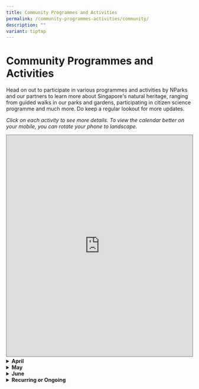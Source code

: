 ```yaml
---
title: Community Programmes and Activities
permalink: /community-programmes-activities/community/
description: ""
variant: tiptap
---
```

<h1><strong>Community Programmes and Activities</strong></h1>
<p>Head on out to participate in various programmes and activities by NParks
and our partners to learn more about Singapore's natural heritage, ranging
from guided walks in our parks and gardens, participating in citizen science
programme and much more. Do keep a regular lookout for more updates.</p>
<p><em>Click on each activity to see more details. To view the calendar better on your mobile, you can rotate your phone to landscape.</em>
</p>
<p></p>
<div class="iframe-wrapper">
<iframe style="border:solid 1px #777" height="600" width="100%" allowfullscreen="true" frameborder="0" src="https://calendar.google.com/calendar/embed?height=600&amp;wkst=1&amp;ctz=Asia%2FSingapore&amp;src=ODAzM2M1YWQ3MWU2MjMzMzcxOTYxMmRmZjRmNjdlNmFlNTRiZGFiMmQyMDViYmU2MDAwNDRiY2UwODk4NTM3ZEBncm91cC5jYWxlbmRhci5nb29nbGUuY29t&amp;color=%230B8043"></iframe>
</div>
<div data-type="detailGroup" class="isomer-accordion-group isomer-accordion isomer-accordion-white">
<details class="isomer-details">
<summary><strong>April</strong>
</summary>
<div data-type="detailsContent" class="isomer-details-content">
<p>Table</p>
<table style="minWidth: 75px">
<colgroup>
<col>
<col>
<col>
</colgroup>
<tbody>
<tr>
<th rowspan="1" colspan="1">
<p>Date</p>
</th>
<th rowspan="1" colspan="1">
<p>Event</p>
</th>
<th rowspan="1" colspan="1">
<p>How to Register</p>
</th>
</tr>
<tr>
<td rowspan="1" colspan="1">
<p>5 April 2025 (1:30pm-2:30pm)</p>
</td>
<td rowspan="1" colspan="1">
<p><strong>Wildlife in Our Neighbourhood with National Parks</strong>
</p>
<p>Discover how to live harmoniously with Singapore's wild residents through
responsible wildlife encounters.
<br>This talk will provide information on how to interact with wildlife and
nature responsibly, with a focus on commonly encountered wildlife species
such as long-tailed macaques, wild boars, civets, snakes etc.</p>
</td>
<td rowspan="1" colspan="1">
<p>Click <a href="https://www.nlb.gov.sg/main/whats-on/event-detail?event-id=174287277149" rel="noopener nofollow" target="_blank"><u>here</u></a> to
register.</p>
</td>
</tr>
<tr>
<td rowspan="1" colspan="1">
<p>5 April 2025 (2:30pm-3:30pm)</p>
</td>
<td rowspan="1" colspan="1">
<p><strong>Ocean Superheroes with Blossom World Society | Sembawang Public Library</strong>
</p>
<div class="isomer-image-wrapper">
<img style="width: 100%" height="auto" width="100%" alt="Ocean Superheroes with Blossom World Society graphic" src="/images/FoB 2025/5_Ocean_Superheroes_with_Blossom_World_Society.png">
</div>
<p>Join our parent-child programme with Blossom World Society to learn how
we can live sustainably and do our part to keep our beaches and oceans
clean!</p>
<p>In this programme:</p>
<p>• Warm up with fun yoga poses inspired by marine animals.</p>
<p>• Have fun with hands-on learning activities inspired by beach cleanups.</p>
<p>• Get useful tips on what can and cannot be recycled.</p>
<p>This programme is made accessible for autism and intellectual disability.
Suitable for children aged 7-12.</p>
<p>Registration is required. Please register 1 ticket each for your child
and yourself.</p>
</td>
<td rowspan="1" colspan="1">
<p>Click <a href="https://www.nlb.gov.sg/main/whats-on/event-detail?event-id=174245125395" rel="noopener nofollow" target="_blank"><u>here</u></a> to
register.</p>
</td>
</tr>
<tr>
<td rowspan="1" colspan="1">
<p>7 April 2025 (7pm-8:30pm)</p>
</td>
<td rowspan="1" colspan="1">
<p><strong>Introduction to the World of Fungi | Down to Earth</strong>
</p>
<div class="isomer-image-wrapper">
<img style="width: 100%" height="auto" width="100%" alt="Introduction to the World of Fungi graphic" src="/images/FoB 2025/6_Introduction_to_the_World_of_Fungi_.png">
</div>
<p>The kingdom of Fungi, making up one of the five kingdoms of living beings,
has an estimated 3.8 million species.</p>
<p>These fungi range from edible mushrooms that routinely sprout after rain,
to fungi that exist underground for their entire lifecycle.</p>
<p>Fungi/mushrooms have been used for different medicinal purposes, be it
in traditional Chinese medicine (Eg: Gandoderma and Cordyceps) to modern
western medication (Eg: Penicillin from Penicillum chrysogenum).</p>
<p>In addition to existing independently, an estimated 80+% of existing plant
species form symbiotic relationships with fungi within their roots. Join
us for a glimpse into the fascinating fungal world.</p>
<p>This programme is held in conjunction with Republic Polytechnic.</p>
</td>
<td rowspan="1" colspan="1">
<p>Click <a href="https://form.gov.sg/67d141eefacab583658bd6ca" rel="noopener nofollow" target="_blank"><u>here</u></a> to
register.</p>
</td>
</tr>
<tr>
<td rowspan="1" colspan="1">
<p>9 April 2025</p>
</td>
<td rowspan="1" colspan="1">
<p><strong>Wildlife in Our Neighbourhood</strong>
</p>
<p>The programme will provide information on how to interact with wildlife
and nature responsibly, with a focus on commonly encountered wildlife species
such as long-tailed macaques, wild boars, civets, snakes etc.</p>
</td>
<td rowspan="1" colspan="1">
<p>Registration has closed.</p>
</td>
</tr>
<tr>
<td rowspan="1" colspan="1">
<p>11 April 2025 (4:30pm-7pm)</p>
</td>
<td rowspan="1" colspan="1">
<p><strong>Children's Sustainability Lab&nbsp;</strong>
</p>
<div class="isomer-image-wrapper">
<img style="width: 100%" height="auto" width="100%" alt="Children_s_Sustainability_Lab.jpg" src="/images/FoB 2025/13_Children_s_Sustainability_Lab.jpg">
</div>
<p>Join the Blue Planet Initiative from the Singapore American School to
learn about Singapore's mangroves, local endangered animals, and plastic
waste! There will be fun activities suitable for children aged 4 to 10
years old.</p>
</td>
<td rowspan="1" colspan="1">
<p>Click <a href="https://www.nlb.gov.sg/main/whats-on/event-detail?event-id=174263843128" rel="noopener nofollow" target="_blank"><u>here</u></a> to
register.</p>
</td>
</tr>
<tr>
<td rowspan="1" colspan="1">
<p>12 April 2025 (11am-12pm)</p>
</td>
<td rowspan="1" colspan="1">
<p><strong>Little Tiger and Friends&nbsp;</strong>
</p>
<div class="isomer-image-wrapper">
<img style="width: 100%" height="auto" width="100%" alt="Little_Tiger___Friends.jpg" src="/images/FoB 2025/12_Little_Tiger___Friends.jpg">
</div>
<p>Two delightful books, Little Tiger and Little Tiger and the Snow Leopards
will be read by Dr Linda Gan, the author of both books. The beautifully
illustrated stories are about a tiger cub and its exciting adventures with
its best friend, Bird! Read by author Linda Gan, well-known in the field
of early childhood education in Singapore, Little Tiger and the Snow Leopards
will inspire love and empathy for animals. Children will also have a chance
to make a wildcat mask!</p>
</td>
<td rowspan="1" colspan="1">
<p>Click <a href="https://form.gov.sg/67d1426a16761c759cd568a8" rel="noopener nofollow" target="_blank"><u>here</u></a> to
register.</p>
</td>
</tr>
<tr>
<td rowspan="1" colspan="1">
<p>15 April 2025 (7pm-8pm)</p>
</td>
<td rowspan="1" colspan="1">
<p><strong>Beyond Looking Like a Stick | Down to Earth</strong>
</p>
<div class="isomer-image-wrapper">
<img style="width: 100%" height="auto" width="100%" alt="Beyond Looking like a Stick graphic" src="/images/FoB 2025/7_Beyond_Looking_like_a_Stick.png">
</div>
<p>Stick insects are famous for mimicking motionless sticks but they have
an amazing life history that goes beyond simple disguise. Their incredible
array of behavioural traits and strategies that they deploy to avoid predators
will astound you!</p>
<p>Join us as our speaker, Dr Eunice Tan, shares the work taken in uncovering
the behaviours of the charismatic, yet largely neglected, leaf and stick
insects.</p>
<p>This programme is part of a series on sustainability co-curated with the
NUS Department of Biological Sciences.</p>
<p></p>
<p>About the Speaker:</p>
<p>Dr Eunice Tan’s research focuses on the biodiversity, behaviour and ecology
of insects and spiders in Southeast Asian habitats. Eunice is an Assistant
Professor at the Department of Biological Sciences, National University
of Singapore, where she teaches undergraduate and graduate courses in behavioural
ecology.</p>
<p>Please note that presentation slides may be available during or after
the programme, depending on the programme. Where applicable, only participants
who attend the programme can have access to the slides via instructions
given during the programme.</p>
<p></p>
<p>Down to Earth:</p>
<p>Down to Earth Series unpacks pertinent sustainability topics and makes
them accessible whatever your background. From demystifying the latest
green buzzwords to illuminating the incredible biodiversity we live amongst,
join us and grow your knowledge with experts as they give you the break
down on all things green.</p>
<p></p>
</td>
<td rowspan="1" colspan="1">
<p>Click <a href="https://form.gov.sg/67d1402dfacab583658b5aa4" rel="noopener nofollow" target="_blank"><u>here</u></a> to
register.</p>
</td>
</tr>
<tr>
<td rowspan="1" colspan="1">
<p>19 April 2025 (8:30am - 10:30am)</p>
</td>
<td rowspan="1" colspan="1">
<p><strong>Plant Walk&nbsp;at Fort Canning Park</strong>
</p>
<div class="isomer-image-wrapper">
<img style="width: 100%" height="auto" width="100%" alt="Fort Canning Park gate" src="/images/FoB 2025/Plant_Walk_at_Fort_Canning_Park_Photo.jpg">
</div>
<p>Experience the grandeur of Fort Canning’s majestic heritage trees and
uncover their deep ties to Singapore’s history. With 17 heritage trees,
this rich site offers a unique glimpse into the nation’s botanical and
cultural legacy. Join us as we explore these gentle giants and the stories
they tell.</p>
</td>
<td rowspan="1" colspan="1">
<p>Registration closes on: 13 April 2025</p>
<p>Click <a href="https://tinyurl.com/NSSPlantGrpWalk2" rel="noopener nofollow" target="_blank">here</a> to
register.</p>
<p>Click <a href="https://www.nss.org.sg/events/plant-walk-at-fort-canning-2/" rel="noopener nofollow" target="_blank">here</a> to
visit the Nature Society Singapore website.</p>
</td>
</tr>
<tr>
<td rowspan="1" colspan="1">
<p>Programme Round Duration: 26 April 2025 - 22 May 2025</p>
</td>
<td rowspan="1" colspan="1">
<p><strong>Cyber Spotter Programme 2.0 April 2025</strong>
</p>
<div class="isomer-image-wrapper">
<img style="width: 100%" height="auto" width="100%" alt="Poster of the WWF Cyber Spotter Programme 2025" src="/images/FoB 2025/Cyber_Spotter_Programme_April_2025_Round_Photo.jpg">
</div>
<p>The Cyber Spotter Programme empowers volunteers to detect and report illegal
wildlife listings online as part of the Coalition to End Wildlife Trafficking
Online. Running four times a year, it aims to become a volunteer-led initiative.
Selected volunteers undergo training to identify and report prohibited
wildlife products, which WWF-Singapore reviews before working with coalition
members to remove them from online platforms.</p>
</td>
<td rowspan="1" colspan="1">
<p>Click <a href="https://cyberspotter.wwf.sg/" rel="noopener noreferrer nofollow" target="_blank">here</a> to
view website for more information.</p>
<p>Registration for the programme can be done through the main Cyber Spotter
Website. About 1.5 months before the next round of programme, the 'join
us' link will be updated with the registration form. When the registration
form is not active, there will be an interest form left instead for people
to leave their information for WWF-Singapore to contact for future rounds.</p>
</td>
</tr>
</tbody>
</table>
</div>
</details>
</div>
<div data-type="detailGroup" class="isomer-accordion-group isomer-accordion isomer-accordion-white">
<details class="isomer-details">
<summary><strong>May</strong>
</summary>
<div data-type="detailsContent" class="isomer-details-content">
<p>Table</p>
<table style="minWidth: 75px">
<colgroup>
<col>
<col>
<col>
</colgroup>
<tbody>
<tr>
<th rowspan="1" colspan="1">
<p>Date</p>
</th>
<th rowspan="1" colspan="1">
<p>Event</p>
</th>
<th rowspan="1" colspan="1">
<p>How to Register</p>
</th>
</tr>
<tr>
<td rowspan="1" colspan="1">
<p>8 May 2025 (11:30am-1pm)</p>
</td>
<td rowspan="1" colspan="1">
<p><strong>The Biodiversity Kopitiam</strong>
</p>
<div class="isomer-image-wrapper">
<img style="width: 100%" height="auto" width="100%" alt="The Biodiversity Kopitiam" src="/images/FoB 2025/2.jpg">
</div>
<p>The Biodiversity Collective (TBC) plays on ""To Be Continued"". Biodiversity
must continue and it's not just something for experts to understand!</p>
<p>Kopitiam Edition - Lim Kopi (Drink Coffee), and learn about various topics
of biodiversity. A round-table kopitiam style where attendees rotate around
20min expert sharings.</p>
<p>8th May, 11.30am-1pm @ 76 Neil Rd, Ahimsa Sanctuary</p>
<p>Speakers:</p>
<p>Saravanan Sinniah, Conservation International (CI).</p>
<p>Cheng Puay and Samuel, from Ridge View Residential College (NUS).</p>
</td>
<td rowspan="1" colspan="1">
<p>Click <a href="https://www.eventbrite.co.uk/e/1301764886819?aff=oddtdtcreator" rel="noopener nofollow" target="_blank"><u>here</u></a> to
register.</p>
</td>
</tr>
<tr>
<td rowspan="1" colspan="1">
<p>17 May 2025 (2pm-3pm)</p>
</td>
<td rowspan="1" colspan="1">
<p><strong>From Rescue to Release: Navigating Wildlife Emergencies in Singapore</strong>
</p>
<div class="isomer-image-wrapper">
<img style="width: 100%" height="auto" width="100%" alt="Rescue to Release graphic" src="/images/FoB 2025/8_Rescue_to_Release.png">
</div>
<p>The Animal Concerns, Research and Education Society (ACRES) is a registered
Singaporean Charity and Institution of Public Character that aims to create
a world where all animals are treated as fellow sentient beings. One of
our key focus areas is Wildlife Rescue and Rehabilitation, where we rescue
thousands of animals each year.</p>
<p>In this talk, learn more about how Singapore's only Wildlife Rescue charity
functions and hear about our most exciting rescue stories. Empower yourselves
to play a part in helping animals by learning what to do when you see various
animals who are injured or in distress.</p>
</td>
<td rowspan="1" colspan="1">
<p>Registration for this activity has not opened yet. The link to register
will be updated here once registration opens.</p>
</td>
</tr>
</tbody>
</table>
</div>
</details>
</div>
<div data-type="detailGroup" class="isomer-accordion-group isomer-accordion isomer-accordion-white">
<details class="isomer-details">
<summary><strong>June</strong>
</summary>
<div data-type="detailsContent" class="isomer-details-content">
<p>Table</p>
<table style="minWidth: 75px">
<colgroup>
<col>
<col>
<col>
</colgroup>
<tbody>
<tr>
<th rowspan="1" colspan="1">
<p>Date</p>
</th>
<th rowspan="1" colspan="1">
<p>Event</p>
</th>
<th rowspan="1" colspan="1">
<p>How to Register</p>
</th>
</tr>
<tr>
<td rowspan="1" colspan="1">
<p>3 June 2025 (7pm-8pm)</p>
</td>
<td rowspan="1" colspan="1">
<p><strong>Phytoplankton Ecology in Singapore and Beyond! | Down to Earth</strong>
</p>
<div class="isomer-image-wrapper">
<img style="width: 100%" height="auto" width="100%" alt="Phytoplankton_Ecology_in_Singapore_and_Beyond_.png" src="/images/FoB 2025/11_Phytoplankton_Ecology_in_Singapore_and_Beyond_.png">
</div>
<p>Phytoplankton play a vital role in aquatic ecosystems and sequester carbon
dioxide in our atmosphere. More than 50% of our oxygen comes from phytoplankton
in the world’s oceans and lakes.</p>
<p>Understanding the role of phytoplankton in aquatic ecosystems will help
in advancing the solutions to problems facing today’s water resources,
such as harmful algal blooms, pollution, and climate change.</p>
<p>Join us in this talk as Dr Maxine Mowe shares more on phytoplankton and
how their growth and production can possibly be the solution for increasing
carbon capture globally.</p>
<p>This programme is part of a series on sustainability co-curated with the
NUS Department of Biological Sciences.</p>
<p></p>
<p>About the Speaker:</p>
<p>Dr. Maxine Mowe is a biology lecturer at the National University of Singapore
in the Department of Biological Sciences and has more than 14 years of
research experience in aquatic biology specifically in phytoplankton and
zooplankton ecology and has been a lecturer since 2019. She has worked
on the ecology of several cyanobacterial taxa (Microcystis, Raphidiopsis),
phytoplankton and zooplankton interactions, microplastic impacts and eutrophication
and algal bloom mitigation using aquatic plants in Singapore’s reservoirs
and coastal environment. She teaches various biology and ecology courses
(General Biology, Evolutionary Biology, Freshwater Biology, Plankton Ecology)
for undergraduate students and several courses (Freshwater Conservation,
Food Security and Sustainability and Internships) for the Masters’ programme
in NUS on Biodiversity Conservation and Sustainability. She is also a voluntary
committee member for Care for Creation Committee at Caritas since 1 January
2023. Together with the rest of the committee, she has planned several
environmental activities including beach clean-ups, intertidal walks, tree
planting events and workshops for adults and children.</p>
<p></p>
<p>Please note that presentation slides may be available during or after
the programme, depending on the programme. Where applicable, only participants
who attend the programme can have access to the slides via instructions
given during the programme.</p>
<p></p>
<p>Down to Earth:</p>
<p>Down to Earth Series unpacks pertinent sustainability topics and makes
them accessible whatever your background. From demystifying the latest
green buzzwords to illuminating the incredible biodiversity we live amongst,
join us and grow your knowledge with experts as they give you the break
down on all things green.</p>
</td>
<td rowspan="1" colspan="1">
<p>Registration for this activity has not opened yet. The link to register
will be updated here once registration opens.</p>
</td>
</tr>
<tr>
<td rowspan="1" colspan="1">
<p>14 June 2025 (11am-1pm)</p>
</td>
<td rowspan="1" colspan="1">
<p><strong>The Biodiversity Collage Workshop</strong>
</p>
<div class="isomer-image-wrapper">
<img style="width: 100%" height="auto" width="100%" alt="The_Transmutation_Principle.png" src="/images/FoB 2025/14__The_Transmutation_Principle.png">
</div>
<p>In this workshop, you'll learn why biodiversity is vital for the wellbeing
&amp; preservation of our societal ecosystems. The challenge lies in balancing
urban demand for natural resources/services with a need to protect nature.</p>
<p>Through this hands-on interactive workshop, we'll unpack our interdependence
with nature &amp; how human activities are contributing to biodiversity
loss. Learn about the interconnectedness of all life on Earth. Thanks to
a science-based set of cards (based on the IPBES reports), discover the
fundamental interactions within biodiversity, the causes and consequences
of its decline. Discover how our societies and even health systems depend
very much on nature.</p>
<p>This workshop is organised in conjunction with The Biodiversity Collage
and The Transmutation Principle.</p>
<p>About The Transmutation Principle:</p>
<p>TTP is a sustainability-driven consulting company whose mission is to
be catalysts of change to protect and sustain our planet, for the well-being
of future generations. We curate climate education workshops through collaborative,
gamified workshops such as this for organisations at every stage, while
contributing back to communities through our flagship, pro-bono public
workshops.</p>
<p>Our</p>
<p>services employ a breadth of solutions catered for different maturity
levels across the organization's transformational journey from establishing
foundational excellence to elevating their organisational ESG strategy,
as we navigate this increasingly volatile environment together.</p>
<p>Here's how:</p>
<p>📖 Create accessible climate education for all</p>
<p>🛠️ Outsource your sustainability pain points to us</p>
<p>💡 Diagnose &amp; drive sustainable change.</p>
</td>
<td rowspan="1" colspan="1">
<p>Registration for this activity has not opened yet. The link to register
will be updated here once registration opens.</p>
</td>
</tr>
<tr>
<td rowspan="1" colspan="1">
<p>21 June 2025 (11am-12pm)</p>
</td>
<td rowspan="1" colspan="1">
<p><strong>From Rescue to Release: Navigating Wildlife Emergencies in Singapore</strong>
</p>
<div class="isomer-image-wrapper">
<img style="width: 100%" height="auto" width="100%" alt="Rescue to Release graphic" src="/images/FoB 2025/10_Rescue_to_Release.png">
</div>
<p>The Animal Concerns, Research and Education Society (ACRES) is a registered
Singaporean Charity and Institution of Public Character that aims to create
a world where all animals are treated as fellow sentient beings. One of
our key focus areas is Wildlife Rescue and Rehabilitation, where we rescue
thousands of animals each year.</p>
<p>In this talk, learn more about how Singapore's only Wildlife Rescue charity
functions and hear about our most exciting rescue stories. Empower yourselves
to play a part in helping animals by learning what to do when you see various
animals who are injured or in distress.</p>
</td>
<td rowspan="1" colspan="1">
<p>Registration for this activity has not opened yet. The link to register
will be updated here once registration opens.</p>
</td>
</tr>
<tr>
<td rowspan="1" colspan="1">
<p>28 June 2025 (1.30pm-2.30pm)</p>
</td>
<td rowspan="1" colspan="1">
<p><strong>Playtime with Timmy and his Wild Neighbours</strong>
</p>
<div class="isomer-image-wrapper">
<img style="width: 100%" height="auto" width="100%" alt="Playtime with Timmy and his wild neighbours graphic" src="/images/FoB 2025/2_Playtime_with_Timmy_and_his_wild_neighbours.png">
</div>
<p>Join Timmy on an exciting journey around his neighbourhood as he discovers
amazing animals that live around him!</p>
<p>From playful macaques to curious otters and helpful bats, there are many
different types of wildlife in our midst, and much to learn about sharing
our space with them.</p>
<p>Let’s find out how we can be good neighbours to the animals around us!</p>
</td>
<td rowspan="1" colspan="1">
<p>Registration for this activity has not opened yet. The link to register
will be updated here once registration opens.</p>
</td>
</tr>
</tbody>
</table>
</div>
</details>
</div>
<div data-type="detailGroup" class="isomer-accordion-group isomer-accordion isomer-accordion-white">
<details class="isomer-details">
<summary><strong>Recurring or Ongoing</strong>
</summary>
<div data-type="detailsContent" class="isomer-details-content">
<p>Table</p>
<table style="minWidth: 75px">
<colgroup>
<col>
<col>
<col>
</colgroup>
<tbody>
<tr>
<th rowspan="1" colspan="1">
<p>Date</p>
</th>
<th rowspan="1" colspan="1">
<p>Event</p>
</th>
<th rowspan="1" colspan="1">
<p>How to Register</p>
</th>
</tr>
<tr>
<td rowspan="1" colspan="1">
<p>25 February 2025 - Ongoing</p>
</td>
<td rowspan="1" colspan="1">
<p><strong>Uncovering the Deep Importance of Our Oceans</strong>
</p>
<div class="isomer-image-wrapper">
<img style="width: 100%" height="auto" width="100%" alt="A picture of two people sailing a boat across the sea along with accompanying text." src="/images/FoB 2025/Uncovering_the_Deep_Importance_of_Our_Oceans_Photo.png">
</div>
<p>The Oceans E learning modules are designed to help users explore how the
ocean influences our daily lives and the marine creatures that inhabit
it, recognize actions that may harm ocean ecosystems, and discover ongoing
conservation efforts to protect our seas.
<br>This module is totally free! All you need to do is create an account and
log in to gain access.</p>
</td>
<td rowspan="1" colspan="1">
<p>Click <a href="https://www.wwf.sg/learn/courses/uncovering-the-deep-importance-of-our-oceans/" rel="noopener nofollow" target="_blank">here</a> to
visit the e-module website.</p>
</td>
</tr>
<tr>
<td rowspan="1" colspan="1">
<p>First Saturday of every month: 5 April 2025, 3 May 2025, 7 June 2025</p>
</td>
<td rowspan="1" colspan="1">
<p><strong>WWF-Singapore Explores: Wetland Watchers @ Lim Chu Kang Nature Park</strong>
</p>
<p>Experience a day as a field biologist with WWF-Singapore’s Wetland Watchers
at Lim Chu Kang Nature Park! Join this citizen science programme to observe
and document biodiversity while learning to identify birds, dragonflies,
and key field techniques. No experience needed—just bring your curiosity!
The data collected will support conservation efforts in Singapore’s ecosystems.
Sign up now and be part of protecting our wetlands!</p>
</td>
<td rowspan="1" colspan="1">
<p>Click <a href="https://www.eventbrite.sg/o/world-wide-fund-for-nature-wwf-33237300799" rel="noopener nofollow" target="_blank">here</a> to
register.</p>
<p>If the event’s last registration date has passed, follow WWF on Eventbrite
to get notified when registration for the next round starts.</p>
</td>
</tr>
<tr>
<td rowspan="1" colspan="1">
<p>Second Saturday of each month: 12 April 2025, 10 May 2025, 14 June 2025</p>
</td>
<td rowspan="1" colspan="1">
<p><strong>WWF-Singapore Explores: Natural Heritage Walks at Rifle Range Nature Park</strong>
</p>
<p>Join the WWF-led guided walk to learn about the rich variety of plants
and animals found in the park. You will get a chance to spot many types
of wildlife such as the Sunda Colugo, hear the melodious call of the Straw-headed
Bulbul, to name a few. The tour will include visits to Gliders Boardwalk
to view animal crossing features such as rope bridges and colugo poles,
Waterhen hide, and the Quarry Wetland which is transformed from the former
Sin Seng Quarry.</p>
</td>
<td rowspan="1" colspan="1">
<p>Click <a href="https://www.eventbrite.sg/o/world-wide-fund-for-nature-wwf-33237300799" rel="noopener nofollow" target="_blank">here</a> to
register.</p>
<p>If the event’s last registration date has passed, follow WWF on Eventbrite
to get notified when registration for the next round starts.</p>
</td>
</tr>
<tr>
<td rowspan="1" colspan="1">
<p>10 December&nbsp;2024 – 1 June 2025 (9am-6pm)</p>
</td>
<td rowspan="1" colspan="1">
<p><strong>We Love Our Planet - A Nature Action Exhibition</strong>
</p>
<div class="isomer-image-wrapper">
<img style="width: 100%" height="auto" width="100%" alt="" src="/images/FoB 2025/SBG_we_love_our_planet.jpg">
</div>
<p>The latest exhibition at the Singapore Botanic Gardens’ CDL Green Gallery, <strong>‘We Love Our Planet,’</strong> shines
a spotlight on the indispensable role of nature in our lives. Despite its
profound importance, nature is often undervalued and taken for granted.
Yet, restoring the delicate balance between nature and society has never
been more urgent to ensure the well-being of both.</p>
<p>&nbsp;In collaboration with 24 international and local organisations,
this exhibition highlights the critical role of biodiversity in supporting
ecosystem resilience and combating the climate crisis. It celebrates Southeast
Asia’s rich natural heritage while showcasing Singapore's ongoing conservation
efforts and the global call for ecosystem restoration, aligned with the
Singapore Green Plan 2030.</p>
</td>
<td rowspan="1" colspan="1">
<p>Click <a href="https://www.nparks.gov.sg/sbg/whats-happening/calendar-of-events/exhibition_cdl_we-love-our-planet-2024" rel="noopener nofollow" target="_blank">here</a> for
more details!</p>
</td>
</tr>
<tr>
<td rowspan="1" colspan="1">
<p>Exhibition runs till 27 November 2025 (9am-6pm)</p>
</td>
<td rowspan="1" colspan="1">
<p><strong>Ethnobotany and Diversity of Dipterocarps</strong>
</p>
<div class="isomer-image-wrapper">
<img style="width: 100%" height="auto" width="100%" alt="" src="/images/FoB 2025/SBG_ethnobotany_and_diversity_of_dipterocarps.jpg">
</div>
<p>The Singapore Botanic Gardens' Rain Forest is one of the oldest remnants
of primary rain forests in Singapore. Spanning 6.2 hectares, it is home
to over 300 species of plants, including majestic, mature dipterocarps.
This rain forest is part of the original lowland dipterocarp forest that
once covered much of the island, a natural heritage preserved by successive
directors of the Gardens . The OCBC Arboretum in the Singapore Botanic
Gardens, managed by NParks, is Southeast Asia’s first high-tech conservation
initiative for dipterocarps. The Arboretum houses 200 species of dipterocarps
and employs an Internet of Things (IoT) system to remotely and continuously
monitor tree growth and environmental conditions.&nbsp;
<br>This exhibition invites you to explore the rich history, ecological importance,
and versatile uses of dipterocarps. Join us to uncover the stories of these
forest giants and their lasting impact on our environment and heritage.</p>
</td>
<td rowspan="1" colspan="1">
<p>Click <a href="https://www.nparks.gov.sg/sbg/whats-happening/calendar-of-events/exhibition_ethnobotany-and-diversity-of-dipterocarps" rel="noopener nofollow" target="_blank">here</a> for
more details!</p>
</td>
</tr>
<tr>
<td rowspan="1" colspan="1">
<p>04 Apr 2025 - 31 Jul 2025</p>
</td>
<td rowspan="1" colspan="1">
<p><strong>Celebrating Singapore Botanic Gardens</strong>
</p>
<div class="isomer-image-wrapper">
<img style="width: 100%" height="auto" width="100%" alt="" src="/images/FoB 2025/SBG_celebrating_singapore_botanic_gardens.jpg">
</div>
<p>This year, the Singapore Botanic Gardens marks a series of incredible
milestones, including the 10th anniversary of its UNESCO World Heritage
Site inscription! As Singapore’s first and only UNESCO World Heritage Site—and
the world’s only tropical botanical garden on the list—the Gardens stands
as a treasured symbol of our City in Nature.
<br>We’re also celebrating 150 years of the Singapore Herbarium and the Library
of Botany and Horticulture, along with 30 years of the National Orchid
Garden—cornerstones of the Gardens’ research, education and conservation
work. These milestones coincide with Singapore’s 60th year of independence,
making this a truly special occasion!
<br>Join us for a year-long celebration! Kicking off with the Singapore Botanic
Gardens Heritage Festival in July, enjoy a vibrant line-up of exhibitions,
events, and activities that bring the Gardens’ rich history and cultural
heritage to life.</p>
</td>
<td rowspan="1" colspan="1">
<p>Click <a href="https://www.nparks.gov.sg/sbg/whats-happening/calendar-of-events/celebrating-sbg" rel="noopener nofollow" target="_blank">here</a> for
more details!</p>
</td>
</tr>
<tr>
<td rowspan="1" colspan="1">
<p>17&nbsp;April 2025 - 17 July 2025 (5am-12am)</p>
</td>
<td rowspan="1" colspan="1">
<p><strong>Treasures of the Singapore Herbarium</strong>
</p>
<p>The Singapore Herbarium (SING) was established in 1875 by James Henry
Murton, marking the beginning of scientific research at the Singapore Botanic
Gardens. What began as a limited collection of specimens in Murton’s office
has grown into collection of approximately 800,000 specimens. Today, the
Singapore Herbarium is recognised as the one of the largest and most important
herbaria in our biodiverse Southeast Asian region.&nbsp;&nbsp;
<br>Our collection played an important role in securing the UNESCO World Heritage
status for the Singapore Botanic Gardens in 2015. To ensure the Herbarium
is preserved for future generations, we are continuously enhancing and
expanding our facilities.&nbsp;
<br>In celebration of the Herbarium’s 150th anniversary, we are embarking
on an ambitious digitisation project to make our specimens freely accessible
online.</p>
</td>
<td rowspan="1" colspan="1">
<p>Click <a href="https://www.nparks.gov.sg/sbg/whats-happening/calendar-of-events/exhibition_treasures-of-sing-herbarium_2025" rel="noopener nofollow" target="_blank">here</a> for
more details!</p>
</td>
</tr>
</tbody>
</table>
</div>
</details>
</div>
<p></p>